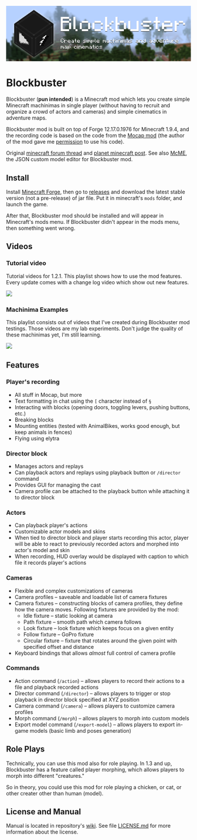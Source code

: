 ![Blockbuster](./logo.png) 

# Blockbuster

Blockbuster (**pun intended**) is a Minecraft mod which lets you create simple 
Minecraft machinimas in single player (without having to recruit and organize a 
crowd of actors and cameras) and simple cinematics in adventure maps.

Blockbuster mod is built on top of Forge 12.17.0.1976 for Minecraft 1.9.4, and 
the recording code is based on the code from the 
[Mocap mod](http://www.minecraftforum.net/forums/mapping-and-modding/minecraft-mods/1445402-minecraft-motion-capture-mod-mocap-16-000) 
(the author of the mod gave me [permission](http://i.imgur.com/lc1lJB5.png) to use his code). 

Original [minecraft forum thread](http://www.minecraftforum.net/forums/mapping-and-modding/minecraft-mods/2700216-blockbuster-create-simple-machinimas-and-adventure) 
and [planet minecraft post](http://www.planetminecraft.com/mod/blockbuster-machinima-mod/). See also [McME](https://github.com/mchorse/mcme), the JSON custom model editor for Blockbuster mod.

## Install

Install [Minecraft Forge](http://files.minecraftforge.net/), then go to 
[releases](https://github.com/mchorse/blockbuster/releases) and download the 
latest stable version (not a pre-release) of jar file. Put it in minecraft's `mods` folder, and launch the game. 

After that, Blockbuster mod should be installed and will appear in Minecraft's 
mods menu. If Blockbuster didn't appear in the mods menu, then something went 
wrong.

## Videos

### Tutorial video

Tutorial videos for 1.2.1. This playlist shows how to use the mod features. Every update comes with a change log video which show out new features.

<a href="https://youtu.be/mDCYX1oRKYk?list=PL6UPd2Tj65nHvEH-_F_brz6LQDdlsCIXJ">
    <img src="https://img.youtube.com/vi/mDCYX1oRKYk/0.jpg">
</a>

### Machinima Examples

This playlist consists out of videos that I've created during Blockbuster mod testings. Those videos are my lab experiments. Don't judge the quality of these machinimas yet, I'm still learning.

<a href="https://www.youtube.com/watch?v=Q-IdY4VsMFk&index=1&list=PL6UPd2Tj65nFdhjzY-z6yCJuPaEanB2BF">
    <img src="https://img.youtube.com/vi/Q-IdY4VsMFk/0.jpg">
</a>

## Features

### Player's recording

* All stuff in Mocap, but more
* Text formatting in chat using the `[` character instead of `§`
* Interacting with blocks (opening doors, toggling levers, pushing buttons, etc.)
* Breaking blocks
* Mounting entities (tested with AnimalBikes, works good enough, but keep 
  animals in fences)
* Flying using elytra

### Director block

* Manages actors and replays
* Can playback actors and replays using playback button or `/director` command
* Provides GUI for managing the cast
* Camera profile can be attached to the playback button while attaching it to director block

### Actors

* Can playback player's actions
* Customizable actor models and skins
* When tied to director block and player starts recording this actor, player 
  will be able to react to previously recorded actors and morphed into actor's model
  and skin
* When recording, HUD overlay would be displayed with caption to which file it 
  records player's actions

### Cameras

* Flexible and complex customizations of cameras
* Camera profiles – saveable and loadable list of camera fixtures
* Camera fixtures – constructing blocks of camera profiles, they define how the camera 
  moves. Following fixtures are provided by the mod:
    * Idle fixture – static looking at camera
    * Path fixture – smooth path which camera follows
    * Look fixture – look fixture which keeps focus on a given entity
    * Follow fixture – GoPro fixture
    * Circular fixture – fixture that rotates around the given point with 
      specified offset and distance
* Keyboard bindings that allows *almost* full control of camera profile

### Commands

* Action command (`/action`) – allows players to record their 
  actions to a file and playback recorded actions
* Director command (`/director`) – allows players to trigger or stop 
  playback in director block specified at XYZ position
* Camera command (`/camera`) – allows players to customize camera profiles
* Morph command (`/morph`) – allows players to morph into custom models
* Export model command (`/export-model`) – allows players to export in-game models (basic limb and poses generation)

## Role Plays

Technically, you can use this mod also for role playing. In 1.3 and up, Blockbuster has a feature called player morphing, which allows players to morph into different "creatures." 

So in theory, you could use this mod for role playing a chicken, or cat, or other creater other than human (model).

## License and Manual

Manual is located in repository's [wiki](https://github.com/mchorse/blockbuster/wiki). See file [LICENSE.md](./LICENSE.md) for more information about the license.
